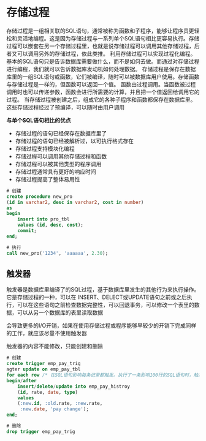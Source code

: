 # 存储过程
存储过程是一组相关联的SQL语句，通常被称为函数和子程序，能够让程序员更轻松和灵活地编程。这是因为存储过程与一系列单个SQL语句相比更容易执行。存储过程可以嵌套在另一个存储过程里，也就是说存储过程可以调用其他存储过程，后者又可以调用另外的存储过程，依此类推。
利用存储过程可以实现过程化编程。基本的SQL语句只是告诉数据库需要做什么，而不是如何去做。而通过对存储过程进行编程，我们就可以告诉数据库发动机如何处理数据。
存储过程是保存在数据库里的一组SQL语句或函数，它们被编译，随时可以被数据库用户使用。存储函数与存储过程是一样的，但函数可以返回一个值。
函数由过程调用。当函数被过程调用时也可以传递参数，函数会进行所需要的计算，并且把一个值返回给调用它的过程。
当存储过程被创建之后，组成它的各种子程序和函数都保存在数据库里。这些存储过程经过了预编译，可以随时由用户调用

**与单个SQL语句相比的优点**
* 存储过程的语句已经保存在数据库里了
* 存储过程的语句已经被解析过，以可执行格式存在
* 存储过程支持模块化编程
* 存储过程可以调用其他存储过程和函数
* 存储过程可以被其他类型的程序调用
* 存储过程通常具有更好的响应时间
* 存储过程提高了整体易用性

```sql
# 创建
create procedure new_pro
(id in varchar2, desc in varchar2, cost in number)
as 
begin
    insert into pro_tbl
    values (id, desc, cost);
    commit;
end;

# 执行
call new_pro('1234', 'aaaaaa', 2.30);
```

## 触发器
触发器是数据库里编译了的SQL过程，基于数据库里发生的其他行为来执行操作。它是存储过程的一种，可以在 INSERT、DELECT或UPDATE语句之前或之后执行，可以在这些语句之前检查数据完整性，可以回退事务，可以修改一个表里的数据，可以从另一个数据库的表里读取数据

会导致更多的I/O开销，如果在使用存储过程或程序能够早较少的开销下完成同样的工作，就应该尽量不使用触发器

触发器的内容不能修改，只能创建和删除

```sql
# 创建
create trigger emp_pay_trig
agter update on emp_pay_tbl
for each row /* 在SQL语句影响每条记录都触发。执行了一条影响100行的SQL语句时，触发器会执行100次，如果省略掉，只会执行一次 */
begin/after
    insert/delete/update into emp_pay_histroy
    (id, rate, date, type)
    values
    (:new.id, :old.rate, :new.rate,
     :new.date, 'pay change');
end;

# 删除
drop trigger emp_pay_trig
```

